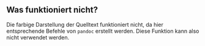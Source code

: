 Was funktioniert nicht?
-----------------------

Die farbige Darstellung der Quelltext funktioniert nicht, 
da hier entsprechende Befehle von `pandoc` erstellt werden.
Diese Funktion kann also nicht verwendet werden.
